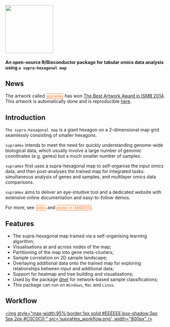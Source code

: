 <a href="faqs.html"><IMG src="supraHex_logo.png" height="150px" id="logo"></a>

<B><h4>An open-source R/Bioconductor package for tabular omics data analysis using `a supra-hexagonal map`</h4></B>

## News
The artwork called <a href="Best_Artwork_Award_ISMB2014.pdf" target="artwork" style="font-size: 12px; color: #F87217; text-decoration: overline; border-bottom: 1px solid #F87217">supraHex</a> has won <a href="http://www.iscb.org/ismb2014-general-info/2234-ismb2014-award-winners#art" target="ISMB2014" >The Best Artwork Award in ISMB 2014</a>. This artwork is automatically done and is reproducible <a href="demo-ISMB2014.html" target="ISMB2014">here</a>.

## Introduction

`The supra-hexagonal map` is a giant hexagon on a 2-dimensional map grid seamlessly consisting of smaller hexagons. 

`supraHex` intends to meet the need for quickly understanding genome-wide biological data, which usually involve a large number of genomic coordinates (e.g. genes) but a much smaller number of samples. 

`supraHex` first uses a supra-hexagonal map to self-organise the input omics data, and then post-analyses the trained map for integrated tasks: simultaneous analysis of genes and samples, and multilayer omics data comparisons.

`supraHex` aims to deliver an eye-intuitive tool and a dedicated website with extensive online documentation and easy-to-follow demos.

For more, see <a href="slides_supraHex.pdf" target="slides" style="font-size: 12px; color: #F87217; text-decoration: overline; border-bottom: 1px solid #F87217">slides</a> and <a href="poster_ISMB2014.png" target="slides" style="font-size: 12px; color: #F87217; text-decoration: overline; border-bottom: 1px solid #F87217">poster in ISMB2014</a>.


## Features

* The supra-hexagonal map trained via a self-organising learning algorithm;
* Visualisations at and across nodes of the map;
* Partitioning of the map into gene meta-clusters;
* Sample correlation on 2D sample landscape;
* Overlaying additional data onto the trained map for exploring relationships between input and additional data;
* Support for heatmap and tree building and visualisations;
* Used by the package [dnet](http://dnet.r-forge.r-project.org) for network-based sample classifications;
* This package can run on `Windows`, `Mac` and `Linux`.

## Workflow

<a href="javascript:newWin('supraHex_workflow.png', 'supraHex_workflow.png', '1200', '600')" title="Click to enlarge"><img style="max-width:95%;border:1px solid #EEEEEE;box-shadow:5px 5px 2px #C0C0C0;" src='supraHex_workflow.png', width="800px" /></a>
